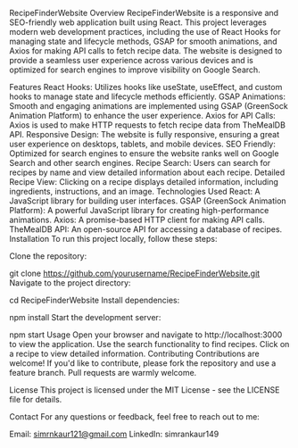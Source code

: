 RecipeFinderWebsite
Overview
RecipeFinderWebsite is a responsive and SEO-friendly web application built using React. This project leverages modern web development practices, including the use of React Hooks for managing state and lifecycle methods, GSAP for smooth animations, and Axios for making API calls to fetch recipe data. The website is designed to provide a seamless user experience across various devices and is optimized for search engines to improve visibility on Google Search.

Features
React Hooks: Utilizes hooks like useState, useEffect, and custom hooks to manage state and lifecycle methods efficiently.
GSAP Animations: Smooth and engaging animations are implemented using GSAP (GreenSock Animation Platform) to enhance the user experience.
Axios for API Calls: Axios is used to make HTTP requests to fetch recipe data from TheMealDB API.
Responsive Design: The website is fully responsive, ensuring a great user experience on desktops, tablets, and mobile devices.
SEO Friendly: Optimized for search engines to ensure the website ranks well on Google Search and other search engines.
Recipe Search: Users can search for recipes by name and view detailed information about each recipe.
Detailed Recipe View: Clicking on a recipe displays detailed information, including ingredients, instructions, and an image.
Technologies Used
React: A JavaScript library for building user interfaces.
GSAP (GreenSock Animation Platform): A powerful JavaScript library for creating high-performance animations.
Axios: A promise-based HTTP client for making API calls.
TheMealDB API: An open-source API for accessing a database of recipes.
Installation
To run this project locally, follow these steps:

Clone the repository:

git clone https://github.com/yourusername/RecipeFinderWebsite.git
Navigate to the project directory:

cd RecipeFinderWebsite
Install dependencies:

npm install
Start the development server:

npm start
Usage
Open your browser and navigate to http://localhost:3000 to view the application.
Use the search functionality to find recipes.
Click on a recipe to view detailed information.
Contributing
Contributions are welcome! If you'd like to contribute, please fork the repository and use a feature branch. Pull requests are warmly welcome.

License
This project is licensed under the MIT License - see the LICENSE file for details.

Contact
For any questions or feedback, feel free to reach out to me:

Email: simrnkaur121@gmail.com
LinkedIn: simrankaur149
